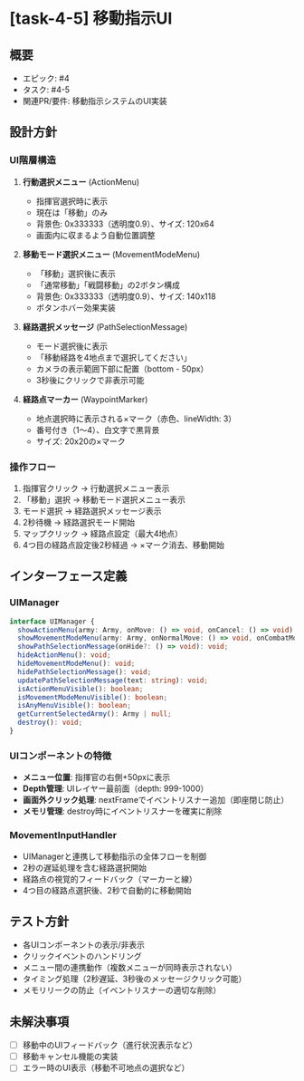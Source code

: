 # [task-4-5] 移動指示UI

## 概要
- エピック: #4
- タスク: #4-5
- 関連PR/要件: 移動指示システムのUI実装

## 設計方針

### UI階層構造
1. **行動選択メニュー** (ActionMenu)
   - 指揮官選択時に表示
   - 現在は「移動」のみ
   - 背景色: 0x333333（透明度0.9）、サイズ: 120x64
   - 画面内に収まるよう自動位置調整

2. **移動モード選択メニュー** (MovementModeMenu)
   - 「移動」選択後に表示
   - 「通常移動」「戦闘移動」の2ボタン構成
   - 背景色: 0x333333（透明度0.9）、サイズ: 140x118
   - ボタンホバー効果実装

3. **経路選択メッセージ** (PathSelectionMessage)
   - モード選択後に表示
   - 「移動経路を4地点まで選択してください」
   - カメラの表示範囲下部に配置（bottom - 50px）
   - 3秒後にクリックで非表示可能

4. **経路点マーカー** (WaypointMarker)
   - 地点選択時に表示される×マーク（赤色、lineWidth: 3）
   - 番号付き（1〜4）、白文字で黒背景
   - サイズ: 20x20の×マーク

### 操作フロー
1. 指揮官クリック → 行動選択メニュー表示
2. 「移動」選択 → 移動モード選択メニュー表示
3. モード選択 → 経路選択メッセージ表示
4. 2秒待機 → 経路選択モード開始
5. マップクリック → 経路点設定（最大4地点）
6. 4つ目の経路点設定後2秒経過 → ×マーク消去、移動開始

## インターフェース定義

### UIManager
```typescript
interface UIManager {
  showActionMenu(army: Army, onMove: () => void, onCancel: () => void): void;
  showMovementModeMenu(army: Army, onNormalMove: () => void, onCombatMove: () => void, onCancel: () => void): void;
  showPathSelectionMessage(onHide?: () => void): void;
  hideActionMenu(): void;
  hideMovementModeMenu(): void;
  hidePathSelectionMessage(): void;
  updatePathSelectionMessage(text: string): void;
  isActionMenuVisible(): boolean;
  isMovementModeMenuVisible(): boolean;
  isAnyMenuVisible(): boolean;
  getCurrentSelectedArmy(): Army | null;
  destroy(): void;
}
```

### UIコンポーネントの特徴
- **メニュー位置**: 指揮官の右側+50pxに表示
- **Depth管理**: UIレイヤー最前面（depth: 999-1000）
- **画面外クリック処理**: nextFrameでイベントリスナー追加（即座閉じ防止）
- **メモリ管理**: destroy時にイベントリスナーを確実に削除

### MovementInputHandler
- UIManagerと連携して移動指示の全体フローを制御
- 2秒の遅延処理を含む経路選択開始
- 経路点の視覚的フィードバック（マーカーと線）
- 4つ目の経路点選択後、2秒で自動的に移動開始

## テスト方針
- 各UIコンポーネントの表示/非表示
- クリックイベントのハンドリング
- メニュー間の連携動作（複数メニューが同時表示されない）
- タイミング処理（2秒遅延、3秒後のメッセージクリック可能）
- メモリリークの防止（イベントリスナーの適切な削除）

## 未解決事項
- [ ] 移動中のUIフィードバック（進行状況表示など）
- [ ] 移動キャンセル機能の実装
- [ ] エラー時のUI表示（移動不可地点の選択など）